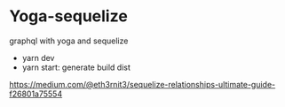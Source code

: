 # Yoga-sequelize
graphql with yoga and sequelize

- yarn dev
- yarn start: generate build dist

https://medium.com/@eth3rnit3/sequelize-relationships-ultimate-guide-f26801a75554
